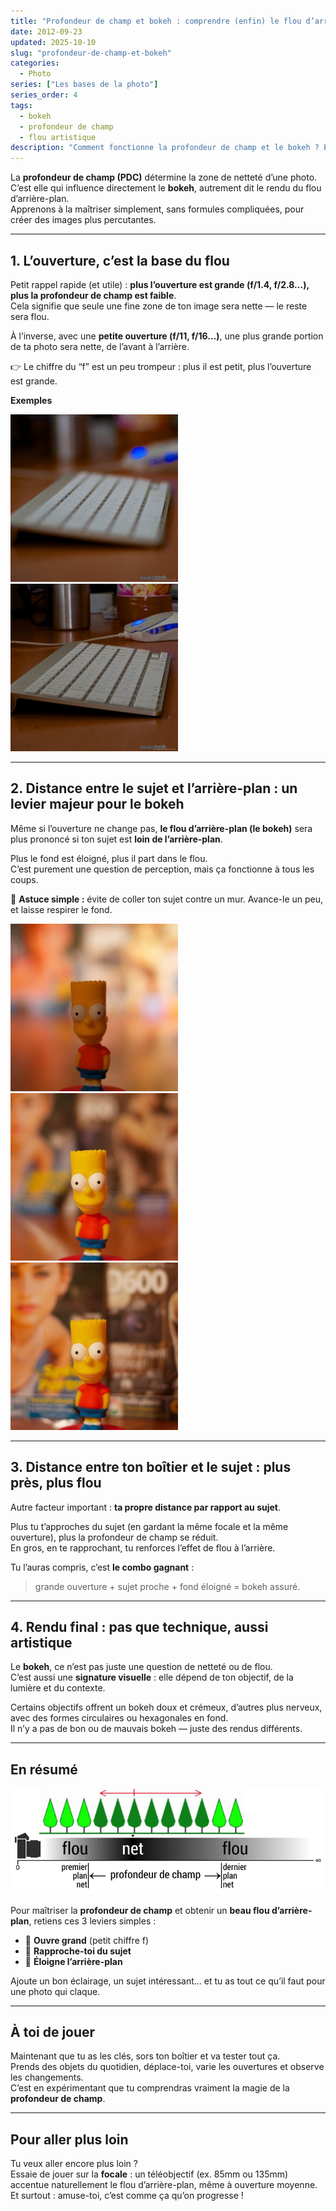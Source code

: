 ```yaml
---
title: "Profondeur de champ et bokeh : comprendre (enfin) le flou d’arrière-plan"
date: 2012-09-23
updated: 2025-10-10
slug: "profondeur-de-champ-et-bokeh"
categories:
  - Photo
series: ["Les bases de la photo"]
series_order: 4
tags:
  - bokeh
  - profondeur de champ
  - flou artistique
description: "Comment fonctionne la profondeur de champ et le bokeh ? Et comment les maîtriser simplement pour réussir vos photos avec un bel effet de flou artistique ? Voici une explication claire et sans jargon."
---
```


La **profondeur de champ (PDC)** détermine la zone de netteté d’une photo.  
C’est elle qui influence directement le **bokeh**, autrement dit le rendu du flou d’arrière-plan.  
Apprenons à la maîtriser simplement, sans formules compliquées, pour créer des images plus percutantes.

---

## 1. L’ouverture, c’est la base du flou

Petit rappel rapide (et utile) : **plus l’ouverture est grande (f/1.4, f/2.8…), plus la profondeur de champ est faible**.  
Cela signifie que seule une fine zone de ton image sera nette — le reste sera flou.

À l’inverse, avec une **petite ouverture (f/11, f/16…)**, une plus grande portion de ta photo sera nette, de l’avant à l’arrière.

👉 Le chiffre du “f” est un peu trompeur : plus il est petit, plus l’ouverture est grande.

**Exemples**

![flou](./img/flou.jpg "f/1.4 1/13s ISO 100")
![flou](./img/pas-flou.jpg "f/13 3.2s ISO 100")

---

## 2. Distance entre le sujet et l’arrière-plan : un levier majeur pour le bokeh

Même si l’ouverture ne change pas, **le flou d’arrière-plan (le bokeh)** sera plus prononcé si ton sujet est **loin de l’arrière-plan**.

Plus le fond est éloigné, plus il part dans le flou.  
C’est purement une question de perception, mais ça fonctionne à tous les coups.

🎯 **Astuce simple :** évite de coller ton sujet contre un mur. Avance-le un peu, et laisse respirer le fond.

![distance arriere plan](./img/distance-1.jpg "Arrière-plan très éloigné")
![distance arriere plan](./img/distance-2.jpg "Arrière-plan un peu moins éloigné")
![distance arriere plan](./img/distance-3.jpg "Arrière-plan proche")

---

## 3. Distance entre ton boîtier et le sujet : plus près, plus flou

Autre facteur important : **ta propre distance par rapport au sujet**.

Plus tu t’approches du sujet (en gardant la même focale et la même ouverture), plus la profondeur de champ se réduit.  
En gros, en te rapprochant, tu renforces l’effet de flou à l’arrière.

Tu l’auras compris, c’est **le combo gagnant** :  
> grande ouverture + sujet proche + fond éloigné = bokeh assuré.

---

## 4. Rendu final : pas que technique, aussi artistique

Le **bokeh**, ce n’est pas juste une question de netteté ou de flou.  
C’est aussi une **signature visuelle** : elle dépend de ton objectif, de la lumière et du contexte.

Certains objectifs offrent un bokeh doux et crémeux, d’autres plus nerveux, avec des formes circulaires ou hexagonales en fond.  
Il n’y a pas de bon ou de mauvais bokeh — juste des rendus différents.

---

## En résumé

![distance arriere plan](./img/pdc.jpg "La profondeur de champ")

Pour maîtriser la **profondeur de champ** et obtenir un **beau flou d’arrière-plan**, retiens ces 3 leviers simples :

- 🔆 **Ouvre grand** (petit chiffre f)  
- 👣 **Rapproche-toi du sujet**  
- 🌳 **Éloigne l’arrière-plan**

Ajoute un bon éclairage, un sujet intéressant… et tu as tout ce qu’il faut pour une photo qui claque.

---

## À toi de jouer

Maintenant que tu as les clés, sors ton boîtier et va tester tout ça.  
Prends des objets du quotidien, déplace-toi, varie les ouvertures et observe les changements.  
C’est en expérimentant que tu comprendras vraiment la magie de la **profondeur de champ**.

---

## Pour aller plus loin

Tu veux aller encore plus loin ?  
Essaie de jouer sur la **focale** : un téléobjectif (ex. 85mm ou 135mm) accentue naturellement le flou d’arrière-plan, même à ouverture moyenne.  
Et surtout : amuse-toi, c’est comme ça qu’on progresse !
